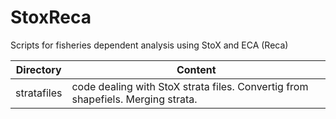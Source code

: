 # StoxReca

Scripts for fisheries dependent analysis using StoX and ECA (Reca)

Directory | Content
----------|--------
stratafiles | code dealing with StoX strata files. Convertig from shapefiels. Merging strata.
